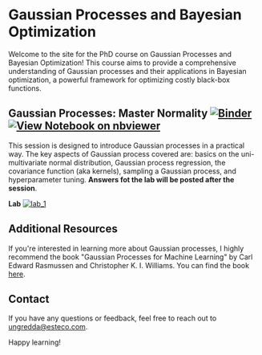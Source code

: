 # Gaussian Processes and Bayesian Optimization

Welcome to the site for the PhD course on Gaussian Processes and Bayesian Optimization! This course aims to provide a comprehensive understanding of Gaussian processes and their applications in Bayesian optimization, a powerful framework for optimizing costly black-box functions.


## Gaussian Processes: Master Normality [![Binder](https://mybinder.org/badge_logo.svg)](https://mybinder.org/v2/gh/JuanUngredda/PhD_course/HEAD?urlpath=%2Fnotebooks%2FGaussian_Processes.ipynb) [![View Notebook on nbviewer](https://img.shields.io/badge/pdf-slides-red)](https://github.com/JuanUngredda/PhD_course/blob/main/slides/Gaussian_processes.pdf) 

This session is designed to introduce Gaussian processes in a practical way. The key aspects of Gaussian process covered are: basics on the uni-multivariate normal distribution, Gaussian process regression, the covariance function (aka kernels), sampling a Gaussian process, and hyperparameter tuning. **Answers fot the lab will be posted after the session**.

**Lab** [![lab_1](https://colab.research.google.com/assets/colab-badge.svg)](https://colab.research.google.com/drive/1-JT5nZmXHOzYBxH6-wTCrHVZUexuJ6BG?usp=sharing)


## Additional Resources


If you're interested in learning more about Gaussian processes, I highly recommend the book "Gaussian Processes for Machine Learning" by Carl Edward Rasmussen and Christopher K. I. Williams. You can find the book [here](https://gaussianprocess.org/gpml/chapters/RW.pdf).



## Contact

If you have any questions or feedback, feel free to reach out to [ungredda@esteco.com](mailto:ungredda@esteco.com).

Happy learning!
